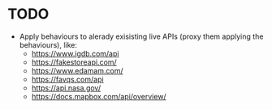 # TODO

- Apply behaviours to alerady exisisting live APIs (proxy them
    applying the behaviours), like:
    - https://www.igdb.com/api
    - https://fakestoreapi.com/
    - https://www.edamam.com/
    - https://favqs.com/api
    - https://api.nasa.gov/
    - https://docs.mapbox.com/api/overview/
